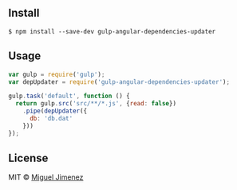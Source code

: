## Install

```
$ npm install --save-dev gulp-angular-dependencies-updater
```


## Usage

```js
var gulp = require('gulp');
var depUpdater = require('gulp-angular-dependencies-updater');

gulp.task('default', function () {
  return gulp.src('src/**/*.js', {read: false})
    .pipe(depUpdater({
      db: 'db.dat'
    }))
});
```

## License

MIT © [Miguel Jimenez](https://github.com/miguelrjim)
